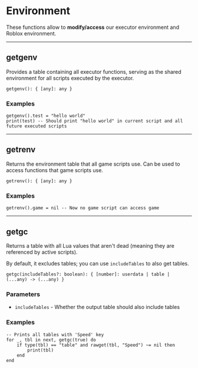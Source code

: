 # Environment

These functions allow to **modify/access** our executor environment and Roblox environment.

---

## getgenv

Provides a table containing all executor functions, serving as the shared environment for all scripts executed by the executor.

```luau
getgenv(): { [any]: any }
```

### Examples

```luau
getgenv().test = "hello world"
print(test) -- Should print "hello world" in current script and all future executed scripts
```

---

## getrenv

Returns the environment table that all game scripts use. Can be used to access functions that game scripts use.

```luau
getrenv(): { [any]: any }
```

### Examples

```luau
getrenv().game = nil -- Now no game script can access game
```

---

## getgc

Returns a table with all Lua values that aren't dead (meaning they are referenced by active scripts).

By default, it excludes tables; you can use `includeTables` to also get tables.

```luau
getgc(includeTables?: boolean): { [number]: userdata | table | (...any) -> (...any) }
```

### Parameters

- `includeTables` - Whether the output table should also include tables

### Examples

```luau
-- Prints all tables with 'Speed' key
for _, tbl in next, getgc(true) do
    if type(tbl) == "table" and rawget(tbl, "Speed") ~= nil then
        print(tbl)
    end
end
```
